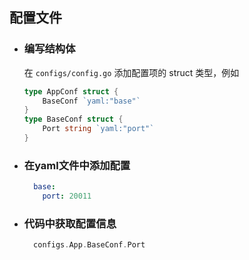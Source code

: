 ## 配置文件

* ### 编写结构体

    在 `configs/config.go` 添加配置项的 struct 类型，例如
    
    ```go
    type AppConf struct {
        BaseConf `yaml:"base"`
    }
    type BaseConf struct {
        Port string `yaml:"port"`
    }
   ```

* ### 在yaml文件中添加配置

    ```yaml
      base:
        port: 20011
    ```

* ### 代码中获取配置信息
    
    ```go
      configs.App.BaseConf.Port
    ```